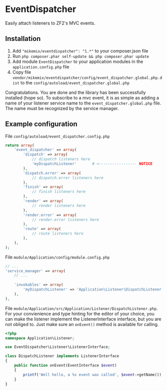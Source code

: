EventDispatcher
===============

Easily attach listeners to ZF2's MVC events.

Installation
------------

1. Add ```"mikemix/eventdispatcher": "1.*"``` to your composer.json file
2. Run ```php composer.phar self-update && php composer.phar update```
3. Add module ```EventDispatcher``` to your application modules in the ```application.config.php``` file
4. Copy file ```vendor/mikemix/eventdispatcher/config/event_dispatcher.global.php.dist``` to the ```config/autoload/event_dispatcher.global.php```

Congratulations. You are done and the library has been successfully installed (hope so). To subscribe to a mvc event, it is as simple as adding a name of your listener service name to the ```event_dispatcher.global.php``` file. The name must be recognized by the service manager.

Example configuration
---------------------

File ```config/autoload/event_dispatcher.config.php```

```php
return array(
    'event_dispatcher' => array(
        'dispatch' => array(
            // dispatch listeners here
            'myDispatchListener'       # <----------------- NOTICE
        ),
        'dispatch.error' => array(
            // dispatch.error listeners here
        ),
        'finish' => array(
            // finish listeners here
        ),
        'render' => array(
            // render listeners here
        ),
        'render.error' => array(
            // render.error listeners here
        ),
        'route' => array(
            // route listeners here
        ),
    ),
);
```

File ```module/Application/config/module.config.php```

```php
// ...
'service_manager' => array(
    // ...
    
    'invokables' => array(
        'myDispatchListener' => 'Application\Listener\DispatchListener',
    ),
),
```

File ```module/Application/src/Application/Listener/DispatchListener.php```. For your convienience and type hinting for the editor of your choice, you can make the listener implement the ListenerInterface interface, but you are not obliged to. Just make sure an ```onEvent()``` method is available for calling.

```php
<?php
namespace Application\Listener;

use EventDispatcher\Listener\ListenerInterface;

class DispatchListener implements ListenerInterface
{
    public function onEvent(EventInterface $event)
    {
        printf('Well hello, a %s event was called', $event->getName());
    }
}
```

